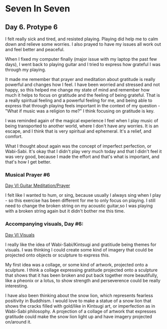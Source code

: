 # Seven In Seven 

## Day 6. Protype 6

I felt really sick and tired, and resisted playing. Playing did help me to calm down and relieve some worries. I also prayed to have my issues all work out and feel better and peaceful. 

When I fixed my computer finally (major issue with my laptop the past few days), I went back to playing guitar and I tried to express how grateful I was through my playing. 

It made me remember that prayer and meditation about gratitude is really powerful and changes how I feel. I have been worried and stressed and not happy, so this helped me change my state of mind and remember how much it helps to focus on gratitude and the feeling of being grateful. That is a really spiritual feeling and a powerful feeling for me, and being able to express that through playing feels important in the context of my question - "What if music was a religion to me?" I think focusing on gratitude is key.

I was reminded again of the magical experience I feel when I play music of being transported to another world, where I don't have any worries. It is an escape, and I think that is very spiritual and ephemeral. It's a relief, and comfort.

What I thought about again was the concept of imperfect perfection, or Wabi-Sabi. It's okay that I didn't play very much today and that I didn't feel it was very good, because I made the effort and that's what is important, and that's how I get better. 

### Musical Prayer #6 

[Day VI Guitar Meditation/Prayer](https://youtu.be/a8HbDGbAnCA)

I felt like I wanted to hum, or sing, because usually I always sing when I play - so this exercise has been different for me to only focus on playing. I still need to change the broken string on my acoustic guitar,so I was playing with a broken string again but it didn't bother me this time.

### Accompanying visuals, Day #6:

[Day VI Visuals]( )

I really like the idea of Wabi-Sabi/Kintsugi and gratitiude being themes for visuals. I was thinking I could create some kind of imagery that could be projected onto objects or sculpture to express this. 

My first idea was a collage, or some kind of artwork, projected onto a sculpture. I think a collage expressing gratitude projected onto a sculpture that shows that it has been broken and put back together more beautifully, like a pheonix or a lotus, to show strength and perseverence could be really interesting.

I have also been thinking about the snow lion, which represents fearless positivity in Buddhism. I would love to make a statue of a snow lion that shows the cracks filled with gold/like in Kintsugi art, or imperfection as in Wabi-Sabi philosophy. A projection of a collage of artwork that expresses gratitude could make the snow lion light up and have imagery projected on/around it. 






